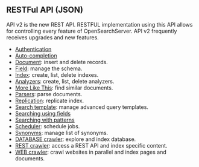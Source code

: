 ## RESTFul API (JSON)

API v2 is the new REST API. RESTFUL implementation using this API allows for controlling every feature of OpenSearchServer. API v2 frequently receives upgrades and new features.

* [Authentication](authentication.md)
* [Auto-completion](auto-completion/README.md)
* [Document](document/README.md): insert and delete records.
* [Field](field/README.md): manage the schema.
* [Index](index/README.md): create, list, delete indexes.
* [Analyzers](analyzers/README.md): create, list, delete analyzers.
* [More Like This](more-like-this/README.md): find similar documents.
* [Parsers](parsers/README.md): parse documents.
* [Replication](replication/README.md): replicate index.
* [Search template](search_template/README.md): manage advanced query templates.
* [Searching using fields](searching_using_fields/README.md)
* [Searching with patterns](searching_using_patterns/README.md)
* [Scheduler](scheduler/README.md): schedule jobs.
* [Synonyms](synonyms/README.md): manage list of synonyms.
* [DATABASE crawler](DATABASE_crawler/README.md): explore and index database.
* [REST crawler](REST_crawler/README.md): access a REST API and index specific content.
* [WEB crawler](WEB_crawler/README.md): crawl websites in parallel and index pages and documents.
